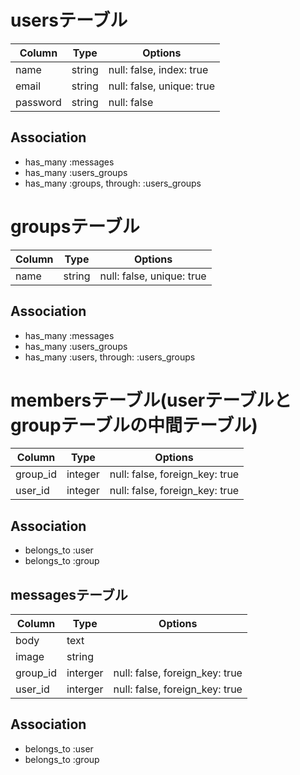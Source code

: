 # usersテーブル
|Column|Type|Options|
|------|----|-------|
|name|string|null: false, index: true|
|email|string|null: false, unique: true|
|password|string|null: false|
## Association
- has_many :messages
- has_many :users_groups
- has_many :groups, through: :users_groups


# groupsテーブル
|Column|Type|Options|
|------|----|-------|
|name|string|null: false, unique: true|
## Association
- has_many :messages
- has_many :users_groups
- has_many :users, through: :users_groups


# membersテーブル(userテーブルとgroupテーブルの中間テーブル)
|Column|Type|Options|
|------|----|-------|
|group_id|integer|null: false, foreign_key: true|
|user_id|integer|null: false, foreign_key: true|
## Association
- belongs_to :user
- belongs_to :group

## messagesテーブル
|Column|Type|Options|
|------|----|-------|
|body|text||
|image|string||
|group_id|interger|null: false, foreign_key: true|
|user_id|interger|null: false, foreign_key: true
## Association
- belongs_to :user
- belongs_to :group

